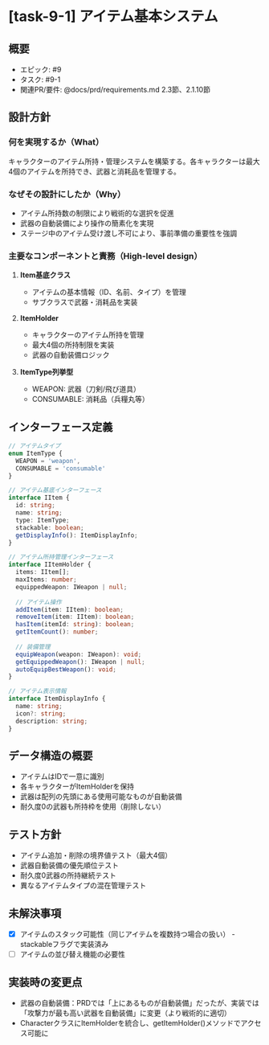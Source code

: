 # [task-9-1] アイテム基本システム

## 概要
- エピック: #9
- タスク: #9-1
- 関連PR/要件: @docs/prd/requirements.md 2.3節、2.1.10節

## 設計方針

### 何を実現するか（What）
キャラクターのアイテム所持・管理システムを構築する。各キャラクターは最大4個のアイテムを所持でき、武器と消耗品を管理する。

### なぜその設計にしたか（Why）
- アイテム所持数の制限により戦術的な選択を促進
- 武器の自動装備により操作の簡素化を実現
- ステージ中のアイテム受け渡し不可により、事前準備の重要性を強調

### 主要なコンポーネントと責務（High-level design）

1. **Item基底クラス**
   - アイテムの基本情報（ID、名前、タイプ）を管理
   - サブクラスで武器・消耗品を実装

2. **ItemHolder**
   - キャラクターのアイテム所持を管理
   - 最大4個の所持制限を実装
   - 武器の自動装備ロジック

3. **ItemType列挙型**
   - WEAPON: 武器（刀剣/飛び道具）
   - CONSUMABLE: 消耗品（兵糧丸等）

## インターフェース定義

```typescript
// アイテムタイプ
enum ItemType {
  WEAPON = 'weapon',
  CONSUMABLE = 'consumable'
}

// アイテム基底インターフェース
interface IItem {
  id: string;
  name: string;
  type: ItemType;
  stackable: boolean;
  getDisplayInfo(): ItemDisplayInfo;
}

// アイテム所持管理インターフェース
interface IItemHolder {
  items: IItem[];
  maxItems: number;
  equippedWeapon: IWeapon | null;
  
  // アイテム操作
  addItem(item: IItem): boolean;
  removeItem(item: IItem): boolean;
  hasItem(itemId: string): boolean;
  getItemCount(): number;
  
  // 装備管理
  equipWeapon(weapon: IWeapon): void;
  getEquippedWeapon(): IWeapon | null;
  autoEquipBestWeapon(): void;
}

// アイテム表示情報
interface ItemDisplayInfo {
  name: string;
  icon?: string;
  description: string;
}
```

## データ構造の概要

- アイテムはIDで一意に識別
- 各キャラクターがItemHolderを保持
- 武器は配列の先頭にある使用可能なものが自動装備
- 耐久度0の武器も所持枠を使用（削除しない）

## テスト方針

- アイテム追加・削除の境界値テスト（最大4個）
- 武器自動装備の優先順位テスト
- 耐久度0武器の所持継続テスト
- 異なるアイテムタイプの混在管理テスト

## 未解決事項
- [x] アイテムのスタック可能性（同じアイテムを複数持つ場合の扱い） - stackableフラグで実装済み
- [ ] アイテムの並び替え機能の必要性

## 実装時の変更点
- 武器の自動装備：PRDでは「上にあるものが自動装備」だったが、実装では「攻撃力が最も高い武器を自動装備」に変更（より戦術的に適切）
- CharacterクラスにItemHolderを統合し、getItemHolder()メソッドでアクセス可能に
